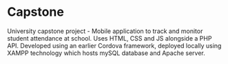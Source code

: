 # Capstone
University capstone project - Mobile application to track and monitor student attendance at school. Uses HTML, CSS and JS alongside a PHP API. 
Developed using an earlier Cordova framework, deployed locally using XAMPP technology which hosts mySQL database and Apache server.
